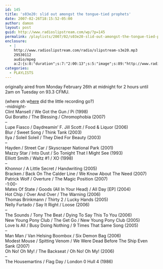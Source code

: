 ```yaml
---
id: 145
title: 's03e20: slid out amongst the tongue-tied prophets'
date: 2007-02-26T18:15:52-05:00
author: damon
layout: post
guid: http://www.radioslipstream.com/wp/?p=145
permalink: /playlists/2007/02/s03e20-slid-out-amongst-the-tongue-tied-prophets/
enclosure:
  - |
    http://www.radioslipstream.com/radio/slipstream-s3e20.mp3
    29530112
    audio/mpeg
    a:2:{s:8:"duration";s:7:"2:00:13";s:5:"image";s:89:"http://www.radioslipstream.com/wp/wp-content/plugins/podpress//images/vpreview_center.png";}
categories:
  - PLAYLISTS
---
```

<p class="note_content clearfix">
  originally aired from Monday February 26th at midnight for 2 hours until 2am on Tuesday on 93.3 CFMU.
</p>

(where oh w<a href="/radio/slipstream-s3e20.mp3" target="_blank" title="/radio/slipstream-s3e20.mp3">here</a> did the little recording go?)  
-midnight-  
Clint Mansell / We Got the Gun / Pi (1998)  
Gui Boratto / The Blessing / Chromophobia (2007)  
–  
Lupe Fiasco / Daydreamin’ F. Jill Scott / Food & Liquor (2006)  
Blur / Sweet Song / Think Tank (2003)  
Ilya / Soleil Soleil / They Died For Beauty (2003)  
–  
Hayden / Street Car / Skyscraper National Park (2001)  
Mazzy Star / Into Dust / So Tonight That I Might See (1993)  
Elliott Smith / Waltz #1 / XO (1998)  
–  
Khonnor / A Little Secret / Handwriting (2005)  
Bracken / Back On The Calder Line / We Know About The Need (2007)  
Patrick Wolf / Overture / The Magic Position (2007)  
-1:00-  
Mates Of State / Goods (All In Your Head) / All Day \[EP\] (2004)  
Hot Chip / Over And Over / The Warning (2006)  
Thomas Brinkmann / Thirty 2 / Lucky Hands (2005)  
Nelly Furtado / Say It Right / Loose (2006)  
–  
The Sounds / Tony The Beat / Dying To Say This To You (2006)  
New Young Pony Club / The Get Go / New Young Pony Club (2005)  
Love Is All / Busy Doing Nothing / 9 Times That Same Song (2005)  
–  
Man Man / Van Helsing Boombox / Six Demon Bag (2006)  
Modest Mouse / Spitting Venom / We Were Dead Before The Ship Even Sank (2007)  
Oh No! Oh My! / The Backseat / Oh No! Oh My! (2006)  
–  
The Housemartins / Flag Day / London 0 Hull 4 (1986)